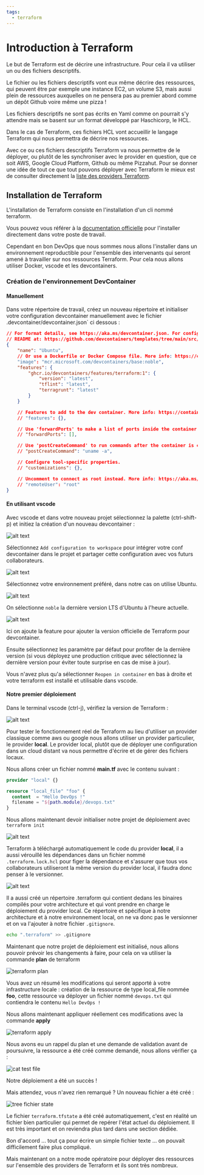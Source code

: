 ```yaml
---
tags:
  - terraform
---
```


# Introduction à Terraform

Le but de Terraform est de décrire une infrastructure. Pour cela il va utiliser un ou des fichiers descriptifs.

Le fichier ou les fichiers descriptifs vont eux même décrire des ressources, qui peuvent être par exemple une instance EC2, un volume S3, mais aussi plein de ressources auxquelles on ne pensera pas au premier abord comme un dépôt Github voire même une pizza !

Les fichiers descriptifs ne sont pas écrits en Yaml comme on pourrait s'y attendre mais se basent sur un format développé par Haschicorp, le HCL.

Dans le cas de Terraform, ces fichiers HCL vont accueillir le langage Terraform qui nous permettra de décrire nos ressources.

Avec ce ou ces fichiers descriptifs Terraform va nous permettre de le déployer, ou plutôt de les synchroniser avec le provider en question, que ce soit AWS, Google Cloud Platform, Github ou même Pizzahut. Pour se donner une idée de tout ce que tout pouvons déployer avec Terraform le mieux est de consulter directement la [liste des providers Terraform](https://registry.terraform.io/browse/providers).

## Installation de Terraform

L'installation de Terraform consiste en l'installation d'un cli nommé terraform.

Vous pouvez vous référer à la [documentation officielle](https://developer.hashicorp.com/terraform/tutorials/aws-get-started/install-cli) pour l'installer directement dans votre poste de travail.

Cependant en bon DevOps que nous sommes nous allons l'installer dans un environnement reproductible pour l'ensemble des intervenants qui seront amené à travailler sur nos ressources Terraform. Pour cela nous allons utiliser Docker, vscode et les devcontainers.

### Création de l'environnement DevContainer

#### Manuellement

Dans votre répertoire de travail, créez un nouveau répertoire et initialiser votre configuration devcontainer manuellement avec le fichier .devcontainer/devcontainer.json` ci dessous :

```json
// For format details, see https://aka.ms/devcontainer.json. For config options, see the
// README at: https://github.com/devcontainers/templates/tree/main/src/ubuntu
{
	"name": "Ubuntu",
	// Or use a Dockerfile or Docker Compose file. More info: https://containers.dev/guide/dockerfile
	"image": "mcr.microsoft.com/devcontainers/base:noble",
	"features": {
		"ghcr.io/devcontainers/features/terraform:1": {
			"version": "latest",
			"tflint": "latest",
			"terragrunt": "latest"
		}
	}

	// Features to add to the dev container. More info: https://containers.dev/features.
	// "features": {},

	// Use 'forwardPorts' to make a list of ports inside the container available locally.
	// "forwardPorts": [],

	// Use 'postCreateCommand' to run commands after the container is created.
	// "postCreateCommand": "uname -a",

	// Configure tool-specific properties.
	// "customizations": {},

	// Uncomment to connect as root instead. More info: https://aka.ms/dev-containers-non-root.
	// "remoteUser": "root"
}
```

#### En utilisant vscode

Avec vscode et dans votre nouveau projet sélectionnez la palette (ctrl-shift-p) et initiez la création d'un nouveau devcontainer :

![alt text](image.png)

Sélectionnez `Add configuration to workspace` pour intégrer votre conf devcontainer dans le projet et partager cette configuration avec vos futurs collaborateurs.

![alt text](image-1.png)

Sélectionnez votre environnement préféré, dans notre cas on utilise Ubuntu.

![alt text](image-2.png)

On sélectionne `noble` la dernière version LTS d'Ubuntu à l'heure actuelle.

![alt text](image-3.png)

Ici on ajoute la feature pour ajouter la version officielle de Terraform pour devcontainer.

Ensuite sélectionnez les paramètre par défaut pour profiter de la dernière version (si vous déployez une production critique avec sélectionnez la dernière version pour éviter toute surprise en cas de mise à jour).

Vous n'avez plus qu'a sélectionner `Reopen in container` en bas à droite et votre terraform est installé et utilisable dans vscode.

#### Notre premier déploiement

Dans le terminal vscode (ctrl-j), vérifiez la version de Terraform :

![alt text](image-4.png)

Pour tester le fonctionnement réel de Terraform au lieu d'utiliser un provider classique comme aws ou google nous allons utiliser un provider particulier, le provider **local**. Le provider local, plutôt que de déployer une configuration dans un cloud distant va nous permettre d'écrire et de gérer des fichiers locaux.

Nous allons créer un fichier nommé **main.tf** avec le contenu suivant :

```terraform
provider "local" {}

resource "local_file" "foo" {
  content  = "Hello DevOps !"
  filename = "${path.module}/devops.txt"
}
```

Nous allons maintenant devoir initialiser notre projet de déploiement avec `terraform init`

![alt text](image-5.png)

Terraform à téléchargé automatiquement le code du provider **local**, il a aussi vérouillé les dépendances dans un fichier nommé `.terraform.lock.hcl` pour figer la dépendance et s'assurer que tous vos collaborateurs utiliseront la même version du provider local, il faudra donc penser à le versionner.

![alt text](image-6.png)

Il a aussi créé un répertoire .terraform qui contient dedans les binaires compilés pour votre architecture et qui vont prendre en charge le déploiement du provider local. Ce répertoire et spécifique à notre architecture et à notre environnement local, on ne va donc pas le versionner et on va l'ajouter à notre fichier `.gitignore`.

```bash
echo ".terraform" >> .gitignore
```

Maintenant que notre projet de déploiement est initialisé, nous allons pouvoir prévoir les changements à faire, pour cela on va utiliser la commande **plan** de terraform

![terraform plan](image-7.png)

Vous avez un résumé les modifications qui seront apporté à votre infrastructure locale : création de la ressource de type local_file nommée **foo**, cette ressource va déployer un fichier nommé `devops.txt` qui contiendra le contenu `Hello DevOps !`

Nous allons maintenant appliquer réellement ces modifications avec la commande **apply**

![terraform apply](image-8.png)

Nous avons eu un rappel du plan et une demande de validation avant de poursuivre, la ressource a été créé comme demandé, nous allons vérifier ça :

![cat test file](image-9.png)

Notre déploiement a été un succès !

Mais attendez, vous n'avez rien remarqué ? Un nouveau fichier a été créé :

![tree fichier state](image-10.png)

Le fichier `terraform.tfstate` a été créé automatiquement, c'est en réalité un fichier bien particulier qui permet de repérer l'état actuel du déploiement. Il est très important et on reviendra plus tard dans une section dédiée.

Bon d'accord ... tout ça pour écrire un simple fichier texte ... on pouvait difficilement faire plus compliqué.

Mais maintenant on a notre mode opératoire pour déployer des ressources sur l'ensemble des providers de Terraform et ils sont très nombreux.